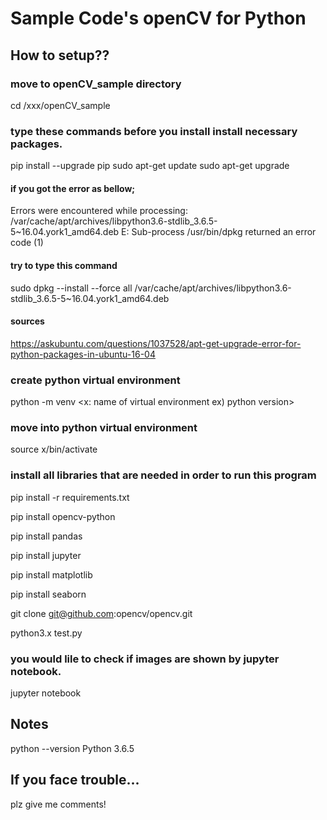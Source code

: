 # Sample Code's openCV for Python

## How to setup??

### move to openCV_sample directory
cd /xxx/openCV_sample

### type these commands before you install install necessary packages.
pip install --upgrade pip
sudo apt-get update
sudo apt-get upgrade

#### if you got the error as bellow;
Errors were encountered while processing:
/var/cache/apt/archives/libpython3.6-stdlib_3.6.5-5~16.04.york1_amd64.deb
E: Sub-process /usr/bin/dpkg returned an error code (1)
#### try to type this command
sudo dpkg --install --force all /var/cache/apt/archives/libpython3.6-stdlib_3.6.5-5~16.04.york1_amd64.deb
#### sources
https://askubuntu.com/questions/1037528/apt-get-upgrade-error-for-python-packages-in-ubuntu-16-04

### create python virtual environment
python -m venv <x: name of virtual environment ex) python version>

### move into python virtual environment
source x/bin/activate

### install all libraries that are needed in order to run this program
pip install -r requirements.txt
 
pip install opencv-python

pip install pandas

pip install jupyter

pip install matplotlib

pip install seaborn

git clone git@github.com:opencv/opencv.git


python3.x test.py
### you would lile to check if images are shown by jupyter notebook.
jupyter notebook

## Notes
python --version
Python 3.6.5

## If you face trouble...
plz give me comments!

